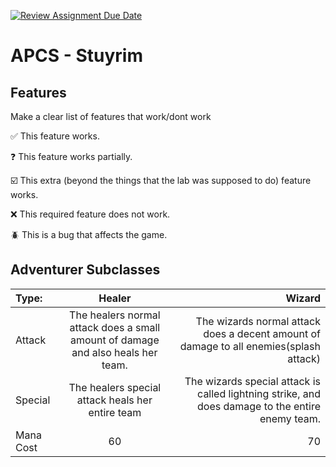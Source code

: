 [![Review Assignment Due Date](https://classroom.github.com/assets/deadline-readme-button-22041afd0340ce965d47ae6ef1cefeee28c7c493a6346c4f15d667ab976d596c.svg)](https://classroom.github.com/a/KprAwj1n)
# APCS - Stuyrim

## Features

Make a clear list of features that work/dont work

:white_check_mark: This feature works.

:question: This feature works partially.

:ballot_box_with_check: This extra (beyond the things that the lab was supposed to do) feature works.

:x: This required feature does not work.

:beetle: This is a bug that affects the game.


## Adventurer Subclasses
| Type: | Healer | Wizard |
| :------------------- | :----------: | ----------: |
| Attack             | The healers normal attack does a small amount of damage and also heals her team.    | The wizards normal attack does a decent amount of damage to all enemies(splash attack)      |
| Special             | The healers special attack heals her entire team      | The wizards special attack is called lightning strike, and does damage to the entire enemy team.     |
| Mana Cost              | 60      | 70       |
